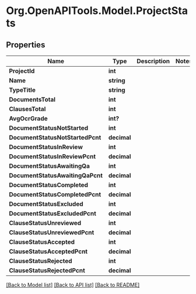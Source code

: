 
# Org.OpenAPITools.Model.ProjectStats

## Properties

Name | Type | Description | Notes
------------ | ------------- | ------------- | -------------
**ProjectId** | **int** |  | 
**Name** | **string** |  | 
**TypeTitle** | **string** |  | 
**DocumentsTotal** | **int** |  | 
**ClausesTotal** | **int** |  | 
**AvgOcrGrade** | **int?** |  | 
**DocumentStatusNotStarted** | **int** |  | 
**DocumentStatusNotStartedPcnt** | **decimal** |  | 
**DocumentStatusInReview** | **int** |  | 
**DocumentStatusInReviewPcnt** | **decimal** |  | 
**DocumentStatusAwaitingQa** | **int** |  | 
**DocumentStatusAwaitingQaPcnt** | **decimal** |  | 
**DocumentStatusCompleted** | **int** |  | 
**DocumentStatusCompletedPcnt** | **decimal** |  | 
**DocumentStatusExcluded** | **int** |  | 
**DocumentStatusExcludedPcnt** | **decimal** |  | 
**ClauseStatusUnreviewed** | **int** |  | 
**ClauseStatusUnreviewedPcnt** | **decimal** |  | 
**ClauseStatusAccepted** | **int** |  | 
**ClauseStatusAcceptedPcnt** | **decimal** |  | 
**ClauseStatusRejected** | **int** |  | 
**ClauseStatusRejectedPcnt** | **decimal** |  | 

[[Back to Model list]](../README.md#documentation-for-models)
[[Back to API list]](../README.md#documentation-for-api-endpoints)
[[Back to README]](../README.md)

